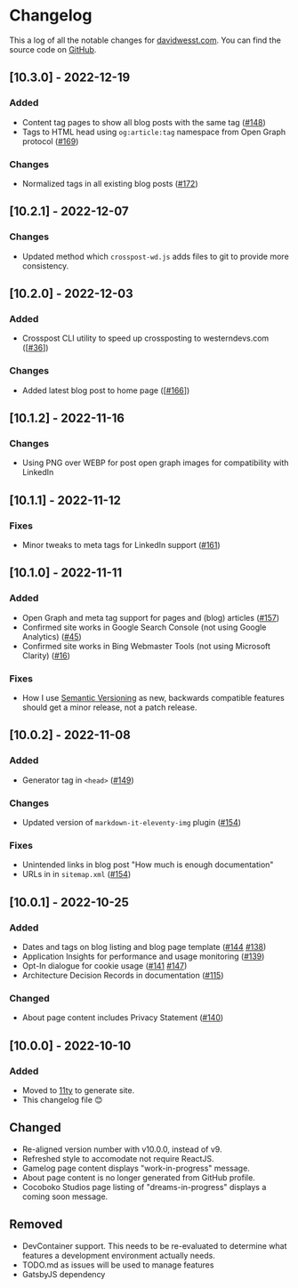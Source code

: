 # Changelog
This a log of all the notable changes for [davidwesst.com](https://www.davidwesst.com/). You can find the source code on [GitHub](https://github.com/davidwesst/website).

## [10.3.0] - 2022-12-19
### Added
- Content tag pages to show all blog posts with the same tag ([#148](https://github.com/davidwesst/website/148))
- Tags to HTML head using `og:article:tag` namespace from Open Graph protocol ([#169](https://github.com/davidwesst/169))

### Changes
- Normalized tags in all existing blog posts ([#172](https://github.com/davidwesst/website/172))

## [10.2.1] - 2022-12-07
### Changes
- Updated method which `crosspost-wd.js` adds files to git to provide more consistency.

## [10.2.0] - 2022-12-03
### Added
- Crosspost CLI utility to speed up crossposting to westerndevs.com ([[#36](https://github.com/davidwesst/website/issues/36)])

### Changes
- Added latest blog post to home page ([[#166](https://github.com/davidwesst/website/issues/166)])

## [10.1.2] - 2022-11-16
### Changes
- Using PNG over WEBP for post open graph images for compatibility with LinkedIn

## [10.1.1] - 2022-11-12
### Fixes
- Minor tweaks to meta tags for LinkedIn support ([#161](https://github.com/davidwesst/website/issues/161))

## [10.1.0] - 2022-11-11
### Added
- Open Graph and meta tag support for pages and (blog) articles ([#157](https://github.com/davidwesst/website/issues/157))
- Confirmed site works in Google Search Console (not using Google Analytics) ([#45](https://github.com/davidwesst/website/issues/45))
- Confirmed site works in Bing Webmaster Tools (not using Microsoft Clarity) ([#16](https://github.com/davidwesst/website/issues/16))

### Fixes
- How I use [Semantic Versioning](https://semver.org) as new, backwards compatible features should get a minor release, not a patch release.

## [10.0.2] - 2022-11-08
### Added
- Generator tag in `<head>` ([#149](https://github.com/davidwesst/website/issues/149))

### Changes
- Updated version of `markdown-it-eleventy-img` plugin ([#154](https://github.com/davidwesst/website/issues/154))

### Fixes
- Unintended links in blog post "How much is enough documentation"
- URLs in in `sitemap.xml` ([#154](https://github.com/davidwesst/website/issues/154))

## [10.0.1] - 2022-10-25
### Added
- Dates and tags on blog listing and blog page template ([#144](https://github.com/davidwesst/website/issues/144) [#138](https://github.com/davidwesst/website/issues/138))
- Application Insights for performance and usage monitoring ([#139](https://github.com/davidwesst/website/issues/139))
- Opt-In dialogue for cookie usage ([#141](https://github.com/davidwesst/website/issues/141) [#147](https://github.com/davidwesst/website/issues/147))
- Architecture Decision Records in documentation ([#115](https://github.com/davidwesst/website/issues/115))

### Changed
- About page content includes Privacy Statement ([#140](https://github.com/davidwesst/website/issues/140))

## [10.0.0] - 2022-10-10
### Added
- Moved to [11ty](https://11ty.dev) to generate site.
- This changelog file 😊

## Changed
- Re-aligned version number with v10.0.0, instead of v9.
- Refreshed style to accomodate not require ReactJS.
- Gamelog page content displays "work-in-progress" message.
- About page content is no longer generated from GitHub profile.
- Cocoboko Studios page listing of "dreams-in-progress" displays a coming soon message.

## Removed
- DevContainer support. This needs to be re-evaluated to determine what features a development environment actually needs.
- TODO.md as issues will be used to manage features
- GatsbyJS dependency

